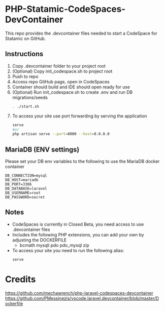 # PHP-Statamic-CodeSpaces-DevContainer

This repo provides the .devcontainer files needed to start a CodeSpace for Statamic on GitHub.

## Instructions
1. Copy .devcontainer folder to your project root
1. (Optional) Copy init_codespace.sh to project root
1. Push to repo
1. Access repo GitHub page, open in CodeSpaces
1. Container should build and IDE should open ready for use
1. (Optional) Run init_codespace.sh to create .env and run DB migrations/seeds
    ```bash
    . ./start.sh
    ```
1. To access your site use port forwarding by serving the application
    ```bash
    serve
    #or
    php artisan serve --port=8000 --host=0.0.0.0
    ```
    
## MariaDB (ENV settings)
Please set your DB env variables to the following to use the MariaDB docker container
```env
DB_CONNECTION=mysql
DB_HOST=mariadb
DB_PORT=3306
DB_DATABASE=laravel
DB_USERNAME=root
DB_PASSWORD=secret
```

## Notes
- CodeSpaces is currently in Closed Beta, you need access to use .devcontainer files
- Includes the following PHP extensions, you can add your own by adjusting the DOCKERFILE
    - bcmath mysqli pdo pdo_mysql zip
- To access your site you need to run the following alias:
    ```php
    serve
    ```

# Credits
https://github.com/mechawrench/php-laravel-codespaces-devcontainer
https://github.com/PMessinezis/vscode.laravel.devcontainer/blob/master/Dockerfile
